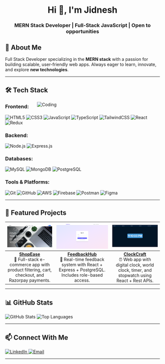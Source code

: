 <h1 align="center">Hi 👋, I'm Jidnesh</h1>
<h3 align="center">MERN Stack Developer | Full-Stack JavaScript | Open to opportunities</h3>


## 💼 **About Me**
Full Stack Developer specializing in the **MERN stack** with a passion for building scalable, user-friendly web apps. Always eager to learn, innovate, and explore **new technologies**.

---

## 🛠️ **Tech Stack**

<img align="right" alt="Coding" width="400" src="https://assets.zyrosite.com/Aq20eV79zLfpXV6b/bb375cdd655184ca2715ac5059e73651-YX4ZEeZEvbhrMMZa.gif"/>

### **Frontend:**
![HTML5](https://img.shields.io/badge/HTML5-E34F26?logo=html5&logoColor=white)
![CSS3](https://img.shields.io/badge/CSS3-1572B6?logo=css3&logoColor=white)
![JavaScript](https://img.shields.io/badge/JavaScript-F7DF1E?logo=javascript&logoColor=black)
![TypeScript](https://img.shields.io/badge/TypeScript-3178C6?logo=typescript&logoColor=white)
![TailwindCSS](https://img.shields.io/badge/TailwindCSS-38B2AC?logo=tailwind-css&logoColor=white)
![React](https://img.shields.io/badge/React-20232A?logo=react&logoColor=61DAFB)
![Redux](https://img.shields.io/badge/Redux-764ABC?logo=redux&logoColor=white)

### **Backend:**  
![Node.js](https://img.shields.io/badge/Node.js-43853D?logo=node.js&logoColor=white)
![Express.js](https://img.shields.io/badge/Express.js-404D59?logo=express&logoColor=white)

### **Databases:**  
![MySQL](https://img.shields.io/badge/MySQL-4479A1?logo=mysql&logoColor=white)
![MongoDB](https://img.shields.io/badge/MongoDB-4EA94B?logo=mongodb&logoColor=white)
![PostgreSQL](https://img.shields.io/badge/PostgreSQL-316192?logo=postgresql&logoColor=white)

### **Tools & Platforms:**  
![Git](https://img.shields.io/badge/Git-F05032?logo=git&logoColor=white)
![GitHub](https://img.shields.io/badge/GitHub-181717?logo=github&logoColor=white)
![AWS](https://img.shields.io/badge/AWS-232F3E?logo=amazon-aws&logoColor=white)
![Firebase](https://img.shields.io/badge/Firebase-FFCA28?logo=firebase&logoColor=black)
![Postman](https://img.shields.io/badge/Postman-FF6C37?logo=postman&logoColor=white)
![Figma](https://img.shields.io/badge/Figma-F24E1E?logo=figma&logoColor=white)



---

## 📌 **Featured Projects**  

| [![ShopEase](./assets/shopease.png)](https://github.com/jidneshmeher/ShopEase) | [![FeedbackHub](./assets/feedbackhub.png)](https://github.com/jidneshmeher/FeedbackHub) | [![ClockCraft](./assets/clockcraft.png)](https://github.com/jidneshmeher/ClockCraft) |
|:--:|:--:|:--:|
| **[ShopEase](https://github.com/jidneshmeher/ShopEase)** <br> 🛒 Full-stack e-commerce app with product filtering, cart, checkout, and Razorpay payments.| **[FeedbackHub](https://github.com/jidneshmeher/FeedbackHub)** <br> 💬 Real-time feedback system with React + Express + PostgreSQL. Includes role-based access. | **[ClockCraft](https://github.com/jidneshmeher/ClockCraft)** <br> ⏰ Web app with digital clock, world clock, timer, and stopwatch using React + Rest APIs. |

---

## 📊 GitHub Stats
<p align="left">
  <img src="https://github-readme-stats.vercel.app/api?username=jidneshmeher&show_icons=true&theme=default&hide_border=true" alt="GitHub Stats" height="150"/>
  <img src="https://github-readme-stats.vercel.app/api/top-langs/?username=jidneshmeher&layout=compact&theme=default&hide_border=true" alt="Top Languages" height="150"/>
</p>

---

## 📫 **Connect With Me**

<p align="left">
  <a href="https://linkedin.com/in/jidneshmeher" target="_blank">
    <img src="https://img.shields.io/badge/LinkedIn-0077B5?style=for-the-badge&logo=linkedin&logoColor=white" alt="LinkedIn"/>
  </a>
  <a href="mailto:meherjidnesh89@gmail.com" target="_blank">
    <img src="https://img.shields.io/badge/Email-D14836?style=for-the-badge&logo=gmail&logoColor=white" alt="Email"/>
  </a>
</p>


---
